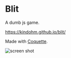 # Blit

A dumb js game.

https://kindohm.github.io/blit/

Made with [Coquette](https://github.com/maryrosecook/coquette).

![screen shot](https://user-images.githubusercontent.com/9797/137387471-1ea53252-ed5e-462e-9d1d-986268c7c88f.png)
